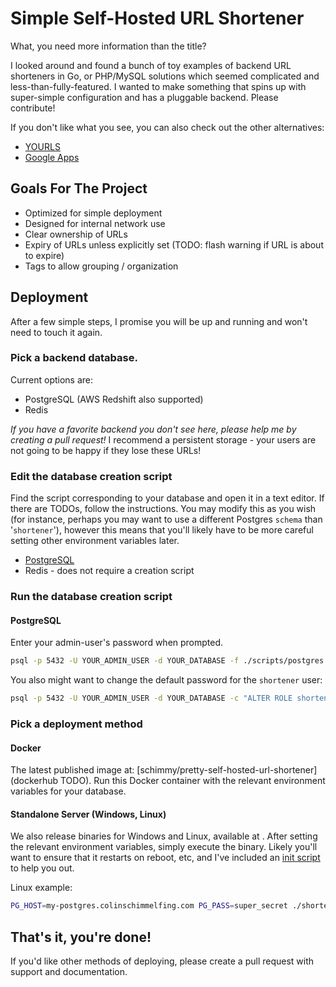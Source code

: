 # Simple Self-Hosted URL Shortener

What, you need more information than the title?

I looked around and found a bunch of toy examples of backend URL shorteners in Go, or PHP/MySQL solutions which seemed complicated and less-than-fully-featured. I wanted to make something that spins up with super-simple configuration and has a pluggable backend. Please contribute!

If you don't like what you see, you can also check out the other alternatives:
- [YOURLS](yourls.org)
- [Google Apps](TODO)

## Goals For The Project
- Optimized for simple deployment
- Designed for internal network use
- Clear ownership of URLs
- Expiry of URLs unless explicitly set (TODO: flash warning if URL is about to expire)
- Tags to allow grouping / organization

## Deployment
After a few simple steps, I promise you will be up and running and won't need to touch it again.

### Pick a backend database.
Current options are:
- PostgreSQL (AWS Redshift also supported)
- Redis

*If you have a favorite backend you don't see here, please help me by creating a pull request!*
I recommend a persistent storage - your users are not going to be happy if they lose these URLs!

### Edit the database creation script
Find the script corresponding to your database and open it in a text editor. If there are TODOs, follow the instructions.
You may modify this as you wish (for instance, perhaps you may want to use a different Postgres `schema` than '`shortener`'), however this means that you'll likely have to be more careful setting other environment variables later.
- [PostgreSQL]()
- Redis - does not require a creation script

### Run the database creation script

#### PostgreSQL
Enter your admin-user's password when prompted.
```bash
psql -p 5432 -U YOUR_ADMIN_USER -d YOUR_DATABASE -f ./scripts/postgres.sql
```
You also might want to change the default password for the `shortener` user:
```bash
psql -p 5432 -U YOUR_ADMIN_USER -d YOUR_DATABASE -c "ALTER ROLE shortener WITH PASSWORD 'TODO'"
```

### Pick a deployment method

#### Docker
The latest published image at: [schimmy/pretty-self-hosted-url-shortener](dockerhub TODO). Run this Docker container with the relevant environment variables for your database.

#### Standalone Server (Windows, Linux)
We also release binaries for Windows and Linux, available at [](TODO).
After setting the relevant environment variables, simply execute the binary.
Likely you'll want to ensure that it restarts on reboot, etc, and I've included an [init script](TODO) to help you out.

Linux example:
```bash
PG_HOST=my-postgres.colinschimmelfing.com PG_PASS=super_secret ./shortener
```

## That's it, you're done!

If you'd like other methods of deploying, please create a pull request with support and documentation.
